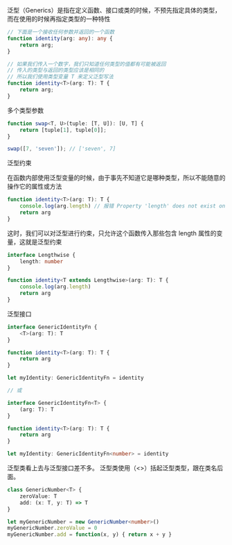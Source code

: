 泛型（Generics）是指在定义函数、接口或类的时候，不预先指定具体的类型，而在使用的时候再指定类型的一种特性

```typescript
// 下面是一个接收任何参数并返回的一个函数
function identity(arg: any): any {
    return arg;
}

// 如果我们传入一个数字，我们只知道任何类型的值都有可能被返回
// 传入的类型与返回的类型应该是相同的
// 所以我们使用类型变量 T 来定义泛型写法
function identity<T>(arg: T): T {
    return arg;
}
```

多个类型参数
```typescript
function swap<T, U>(tuple: [T, U]): [U, T] {
    return [tuple[1], tuple[0]];
}

swap([7, 'seven']); // ['seven', 7]
```

泛型约束

在函数内部使用泛型变量的时候，由于事先不知道它是哪种类型，所以不能随意的操作它的属性或方法
```typescript
function identity<T>(arg: T): T {
    console.log(arg.length) // 报错 Property 'length' does not exist on type 'T'.
    return arg
}
```
这时，我们可以对泛型进行约束，只允许这个函数传入那些包含 length 属性的变量，这就是泛型约束
```typescript
interface Lengthwise {
    length: number
}

function identity<T extends Lengthwise>(arg: T): T {
    console.log(arg.length)
    return arg
}
```

泛型接口
```typescript
interface GenericIdentityFn {
    <T>(arg: T): T
}

function identity<T>(arg: T): T {
    return arg
}

let myIdentity: GenericIdentityFn = identity

// 或

interface GenericIdentityFn<T> {
    (arg: T): T
}

function identity<T>(arg: T): T {
    return arg
}

let myIdentity: GenericIdentityFn<number> = identity
```

泛型类看上去与泛型接口差不多。 泛型类使用（<>）括起泛型类型，跟在类名后面。
```typescript
class GenericNumber<T> {
    zeroValue: T
    add: (x: T, y: T) => T
}

let myGenericNumber = new GenericNumber<number>()
myGenericNumber.zeroValue = 0
myGenericNumber.add = function(x, y) { return x + y }
```
